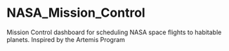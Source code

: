 # NASA_Mission_Control
Mission Control dashboard for scheduling NASA space flights to habitable planets. Inspired by the Artemis Program 
